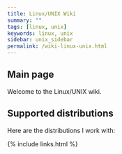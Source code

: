 ```yaml
---
title: Linux/UNIX Wiki
summary: ""
tags: [linux, unix]
keywords: linux, unix
sidebar: unix_sidebar
permalink: /wiki-linux-unix.html
---
```



## Main page

Welcome to the Linux/UNIX wiki.

## Supported distributions

Here are the distributions I work with:

{% include links.html %}
